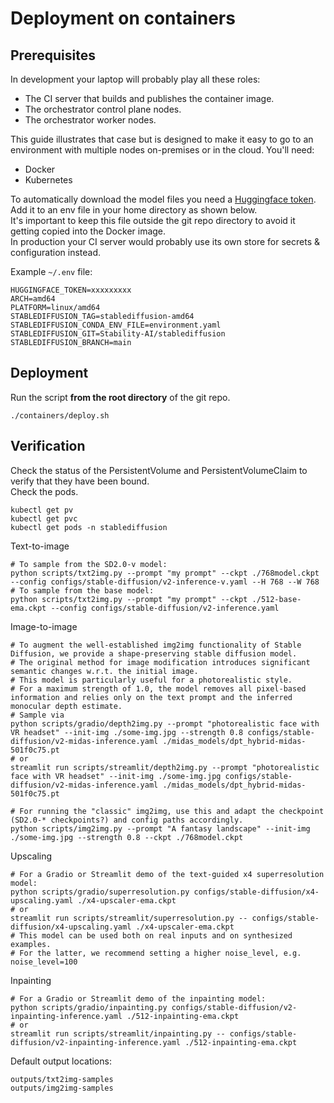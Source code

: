 # Deployment on containers

## Prerequisites

In development your laptop will probably play all these roles:
- The CI server that builds and publishes the container image.
- The orchestrator control plane nodes.
- The orchestrator worker nodes.  

This guide illustrates that case but is designed to make it easy to go to an environment with multiple nodes on-premises or in the cloud. You'll need:
- Docker
- Kubernetes

To automatically download the model files you need a [Huggingface token](https://huggingface.co/settings/tokens).  
Add it to an env file in your home directory as shown below.  
It's important to keep this file outside the git repo directory to avoid it getting copied into the Docker image.  
In production your CI server would probably use its own store for secrets & configuration instead.  

Example `~/.env` file:
```Shell
HUGGINGFACE_TOKEN=xxxxxxxxx
ARCH=amd64
PLATFORM=linux/amd64
STABLEDIFFUSION_TAG=stablediffusion-amd64
STABLEDIFFUSION_CONDA_ENV_FILE=environment.yaml
STABLEDIFFUSION_GIT=Stability-AI/stablediffusion
STABLEDIFFUSION_BRANCH=main
```

## Deployment

Run the script **from the root directory** of the git repo.  

```Shell
./containers/deploy.sh
```

## Verification

Check the status of the PersistentVolume and PersistentVolumeClaim to verify that they have been bound.  
Check the pods.
```Shell
kubectl get pv
kubectl get pvc
kubectl get pods -n stablediffusion
```

Text-to-image
```
# To sample from the SD2.0-v model:
python scripts/txt2img.py --prompt "my prompt" --ckpt ./768model.ckpt --config configs/stable-diffusion/v2-inference-v.yaml --H 768 --W 768  
# To sample from the base model:
python scripts/txt2img.py --prompt "my prompt" --ckpt ./512-base-ema.ckpt --config configs/stable-diffusion/v2-inference.yaml
```

Image-to-image
```
# To augment the well-established img2img functionality of Stable Diffusion, we provide a shape-preserving stable diffusion model.
# The original method for image modification introduces significant semantic changes w.r.t. the initial image. 
# This model is particularly useful for a photorealistic style. 
# For a maximum strength of 1.0, the model removes all pixel-based information and relies only on the text prompt and the inferred monocular depth estimate.
# Sample via
python scripts/gradio/depth2img.py --prompt "photorealistic face with VR headset" --init-img ./some-img.jpg --strength 0.8 configs/stable-diffusion/v2-midas-inference.yaml ./midas_models/dpt_hybrid-midas-501f0c75.pt
# or 
streamlit run scripts/streamlit/depth2img.py --prompt "photorealistic face with VR headset" --init-img ./some-img.jpg configs/stable-diffusion/v2-midas-inference.yaml ./midas_models/dpt_hybrid-midas-501f0c75.pt

# For running the "classic" img2img, use this and adapt the checkpoint (SD2.0-* checkpoints?) and config paths accordingly.
python scripts/img2img.py --prompt "A fantasy landscape" --init-img ./some-img.jpg --strength 0.8 --ckpt ./768model.ckpt
```

Upscaling
```
# For a Gradio or Streamlit demo of the text-guided x4 superresolution model:
python scripts/gradio/superresolution.py configs/stable-diffusion/x4-upscaling.yaml ./x4-upscaler-ema.ckpt
# or
streamlit run scripts/streamlit/superresolution.py -- configs/stable-diffusion/x4-upscaling.yaml ./x4-upscaler-ema.ckpt
# This model can be used both on real inputs and on synthesized examples. 
# For the latter, we recommend setting a higher noise_level, e.g. noise_level=100
```

Inpainting
```
# For a Gradio or Streamlit demo of the inpainting model:
python scripts/gradio/inpainting.py configs/stable-diffusion/v2-inpainting-inference.yaml ./512-inpainting-ema.ckpt
# or
streamlit run scripts/streamlit/inpainting.py -- configs/stable-diffusion/v2-inpainting-inference.yaml ./512-inpainting-ema.ckpt
```

Default output locations:
```
outputs/txt2img-samples
outputs/img2img-samples
```